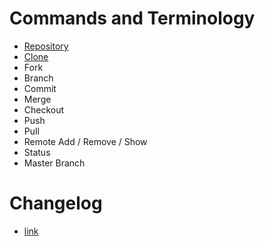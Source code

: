 # Commands and Terminology 
   - [Repository](Repository.md)
   - [Clone](Clone.md)
   - Fork
   - Branch
   - Commit 
   - Merge 
   - Checkout 
   - Push 
   - Pull 
   - Remote Add / Remove / Show 
   - Status 
   - Master Branch 
    
# Changelog
   - [link](README.MD)
